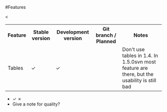 #Features

<table>
<tr>
<th>Feature</th>
<th>Stable version</th>
<th>Development version</th>
<th>Git branch / Planned</th>
<th>Notes</th>
</tr>
<tr>
<td>Tables</td>
<td>✓</td><td>✓</td><td></td><
<td>Don't use tables in 1.4. In 1.5.0svn most feature are there, but the usability is still bad</td>
</table>

- ✓ ✗ 
- Give a note for quality?
